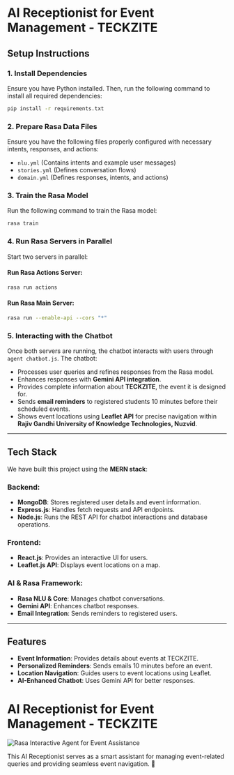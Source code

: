 # AI Receptionist for Event Management - TECKZITE

## Setup Instructions

### 1. Install Dependencies
Ensure you have Python installed. Then, run the following command to install all required dependencies:
```bash
pip install -r requirements.txt
```

### 2. Prepare Rasa Data Files
Ensure you have the following files properly configured with necessary intents, responses, and actions:
- `nlu.yml` (Contains intents and example user messages)
- `stories.yml` (Defines conversation flows)
- `domain.yml` (Defines responses, intents, and actions)

### 3. Train the Rasa Model
Run the following command to train the Rasa model:
```bash
rasa train
```

### 4. Run Rasa Servers in Parallel
Start two servers in parallel:

#### Run Rasa Actions Server:
```bash
rasa run actions
```

#### Run Rasa Main Server:
```bash
rasa run --enable-api --cors "*"
```

### 5. Interacting with the Chatbot
Once both servers are running, the chatbot interacts with users through `agent chatbot.js`. The chatbot:
- Processes user queries and refines responses from the Rasa model.
- Enhances responses with **Gemini API integration**.
- Provides complete information about **TECKZITE**, the event it is designed for.
- Sends **email reminders** to registered students 10 minutes before their scheduled events.
- Shows event locations using **Leaflet API** for precise navigation within **Rajiv Gandhi University of Knowledge Technologies, Nuzvid**.

---

## Tech Stack
We have built this project using the **MERN stack**:

### **Backend:**
- **MongoDB**: Stores registered user details and event information.
- **Express.js**: Handles fetch requests and API endpoints.
- **Node.js**: Runs the REST API for chatbot interactions and database operations.

### **Frontend:**
- **React.js**: Provides an interactive UI for users.
- **Leaflet.js API**: Displays event locations on a map.

### **AI & Rasa Framework:**
- **Rasa NLU & Core**: Manages chatbot conversations.
- **Gemini API**: Enhances chatbot responses.
- **Email Integration**: Sends reminders to registered users.

---

## Features
- **Event Information**: Provides details about events at TECKZITE.
- **Personalized Reminders**: Sends emails 10 minutes before an event.
- **Location Navigation**: Guides users to event locations using Leaflet.
- **AI-Enhanced Chatbot**: Uses Gemini API for better responses.

# AI Receptionist for Event Management - TECKZITE
![Rasa Interactive Agent for Event Assistance](https://i.ibb.co/Tq1j5nWT/image.png)

This AI Receptionist serves as a smart assistant for managing event-related queries and providing seamless event navigation. 🚀


